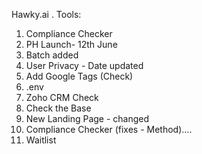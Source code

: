 Hawky.ai 
.
Tools:
1. Compliance Checker
2. PH Launch- 12th June 
3. Batch added
4. User Privacy - Date updated
5. Add Google Tags (Check)
6. .env
7. Zoho CRM Check
8. Check the Base
9. New Landing Page - changed
10. Compliance Checker (fixes - Method)....
 11. Waitlist
